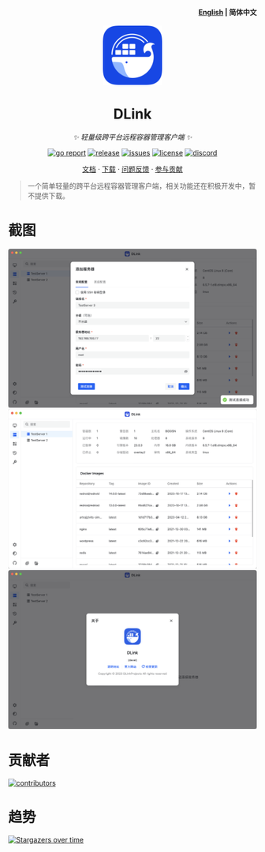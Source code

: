 <h4 align="right"><strong><a href="https://github.com/DLinkProjects/DLink/blob/main/README.md">English</a></strong> | 简体中文</h4>

<p align="center">
  <img src="frontend/src/assets/images/logo-1024.png" width="120" alt="DLink">
</p>

<div align="center">

# DLink

_✨ 轻量级跨平台远程容器管理客户端 ✨_

</div>

<p align="center">
    <a href="https://goreportcard.com/report/github.com/DLinkProjects/DLink"><img src="https://goreportcard.com/badge/github.com/DLinkProjects/DLink?style=flat-square" alt="go report"></a>
    <a href="https://github.com/DLinkProjects/DLink/releases"><img src="https://img.shields.io/github/v/release/DLinkProjects/DLink?color=blueviolet&include_prereleases&style=flat-square" alt="release"></a>
    <a href="https://github.com/DLinkProjects/DLink/issues"><img src="https://img.shields.io/github/issues/DLinkProjects/DLink?style=flat-square" alt="issues" /></a>
    <a href="https://github.com/DLinkProjects/DLink/blob/main/LICENSE"><img src="https://img.shields.io/github/license/DLinkProjects/DLink?style=flat-square" alt="license"></a>
    <a href="https://discord.gg/eqBgfNWfZr"><img src="https://img.shields.io/badge/discord-DLink-brightgreen.svg?style=flat-square" alt="discord"></a>
</p>

<p align="center">
  <a href="">文档</a>
  ·
  <a href="">下载</a>
  ·
  <a href="">问题反馈</a>
  ·
  <a href="">参与贡献</a>
</p>

>一个简单轻量的跨平台远程容器管理客户端，相关功能还在积极开发中，暂不提供下载。 

# 截图
![NewServer](screenshots/new_server.png)
![Connected](screenshots/connected.png)
![Abouy](screenshots/about.png)

# 贡献者
[![contributors](https://stg.contrib.rocks/image?repo=DLinkProjects/DLink)](https://github.com/DLinkProjects/DLink/graphs/contributors)

# 趋势
[![Stargazers over time](https://starchart.cc/DLinkProjects/DLink.svg)](https://starchart.cc/DLinkProjects/DLink)